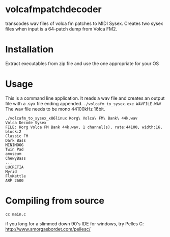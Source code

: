 # volcafmpatchdecoder
transcodes wav files of volca fm patches to MIDI Sysex. Creates two sysex files when input is a 64-patch dump from Volca FM2.

# Installation
Extract executables from zip file and use the one appropriate for your OS

# Usage
This is a command line application. It reads a wav file and creates an output file with a .syx file ending appended.
`./volcafm_to_sysex.exe WAVFILE.WAV`
The wav file needs to be mono 44100kHz 16bit.

```
./volcafm_to_sysex_x86linux Korg\ Volca\ FM\ Bank\ 44k.wav
Volca Decode Sysex
FILE: Korg Volca FM Bank 44k.wav, 1 channel(s), rate:44100, width:16, block:2
Classic FM
Dark Bass
MINIMOOG
Twin Pad
amuseum
ChewyBass
...
LUCRETIA
Myrid
FlyKettle
ARP 2600
```
# Compiling from source
`cc main.c`

if you long for a slimmed down 90's IDE for windows, try Pelles C: http://www.smorgasbordet.com/pellesc/
